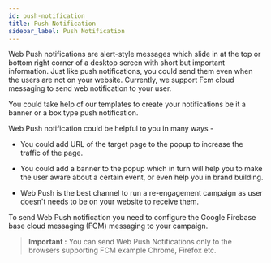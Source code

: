 ```yaml
---
id: push-notification
title: Push Notification
sidebar_label: Push Notification
---
```


Web Push notifications are alert-style messages which slide in at the top or bottom right corner of a desktop screen with short but important information. Just like push notifications, you could send them even when the users are not on your website. Currently, we support Fcm cloud messaging to send web notification to your user.

You could take help of our templates to create your notifications be it a banner or a box type push notification.

Web Push notification could be helpful to you in many ways - 

* You could add URL of the target page to the popup to increase the traffic of the page.

* You could add a banner to the popup which in turn will help you to make the user aware about a certain event, or even help you in brand building.

* Web Push is the best channel to run a re-engagement campaign as user doesn't needs to be on your website to receive them.

To send Web Push notification you need to configure the Google Firebase base cloud messaging (FCM) messaging to your campaign.

> **Important :** You can send Web Push Notifications only to the browsers supporting FCM example Chrome, Firefox etc.    





